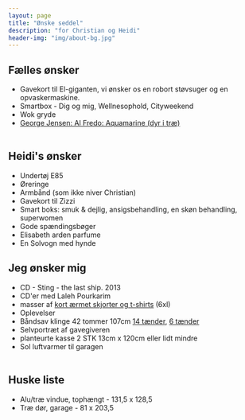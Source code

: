 ```yaml
---
layout: page
title: "Ønske seddel"
description: "for Christian og Heidi"
header-img: "img/about-bg.jpg"
---
```

<h2>F&aelig;lles &oslash;nsker</h2>
<ul>
<li>Gavekort til El-giganten, vi &oslash;nsker os en robort st&oslash;vsuger og en opvaskermaskine.</li>
<li>Smartbox - Dig og mig, Wellnesophold, Cityweekend</li>
<li>Wok gryde</li>
<li><a href="http://www.bahne.dk/georg-jensen-alfredo-aquamarine-saet-6-dele.html">George Jensen: Al Fredo: Aquamarine (dyr i tr&aelig;)</a></li><br />
</ul>

<h2>Heidi's &oslash;nsker</h2>

<ul>
	<li>Undertøj E85</li>
	<li>Øreringe</li>
	<li>Armb&aring;nd (som ikke niver Christian)</li>
	<li>Gavekort til Zizzi</li>
	<li>Smart boks: smuk &amp; dejlig, ansigsbehandling, en sk&oslash;n behandling, superwomen</li>
	<li>Gode spændingsbøger</li>
	<li>Elisabeth arden parfume</li>
	<li>En Solvogn med hynde</li>
</ul>

<h2>Jeg &oslash;nsker mig</h2>

<ul>
	<li>CD - Sting - the last ship. 2013</li>
	<li>CD'er med Laleh Pourkarim</li> 
	<li>masser af&nbsp;<a href="http://www.venusogmarsxl.dk/catalog?section=herrer&amp;search=6xl">kort &aelig;rmet skjorter og t-shirts</a>&nbsp;(6xl)</li>
	<li>Oplevelser</li>
	<li>Båndsav klinge  42 tommer 107cm <a href="http://toolworld.dk/Rawlink-Bandsavsklinge-14-taender-1085-mm-p25924">14 tænder</a>, <a href="http://toolworld.dk/Rawlink-Bandsavsklinge-6-taender-1085-mm-p25923">6 tænder</a></li>
	<li>Selvportr&aelig;t af gavegiveren</li>
	<li>planteurte kasse 2 STK 13cm x 120cm eller lidt mindre</li>
	<li>Sol luftvarmer til garagen</li><br />
</ul>



<h2>Huske liste</h2>
<ul>
<li>Alu/tr&aelig; vindue, toph&aelig;ngt - 131,5 x 128,5</li>
<li>Tr&aelig; d&oslash;r, garage - 81 x 203,5</li>
</ul>
